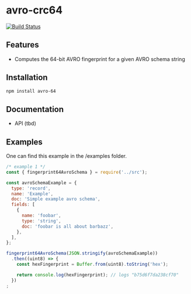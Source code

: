 # avro-crc64
[![Build Status](https://travis-ci.org/spikepanx/avro-crc64.svg?branch=master)](https://travis-ci.org/spikepanx/avro-crc64)
## Features
- Computes the 64-bit AVRO fingerprint for a given AVRO schema string

## Installation
```bash
npm install avro-64
```

## Documentation
- API (tbd)

## Examples

One can find this example in the /examples folder.

```js
/* example 1 */
const { fingerprint64AvroSchema } = require('../src');

const avroSchemaExample = {
  type: 'record',
  name: 'Example',
  doc: 'Simple example avro schema',
  fields: [
    {
      name: 'foobar',
      type: 'string',
      doc: 'foobar is all about barbazz',
    },
  ],
};

fingerprint64AvroSchema(JSON.stringify(avroSchemaExample))
  .then((uint8) => {
    const hexFingerprint = Buffer.from(uint8).toString('hex');

    return console.log(hexFingerprint); // logs "b75d6f7da238cf70"
  })
;
```
